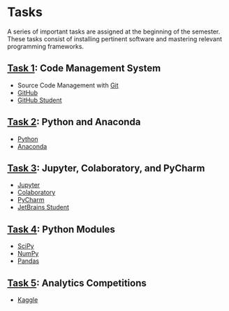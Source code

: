 # Tasks

A series of important tasks are assigned at the beginning of the semester.
These tasks consist of installing pertinent software and mastering relevant programming frameworks.


## [Task 1](./1task.md): Code Management System

* Source Code Management with [Git](http://git-scm.com/)
* [GitHub](https://github.com/)
* [GitHub Student](https://education.github.com/pack)


## [Task 2](./2task.md): Python and Anaconda

* [Python](https://www.python.org/)
* [Anaconda](https://www.continuum.io/anaconda-overview)


## [Task 3](./3task.md): Jupyter, Colaboratory, and PyCharm

* [Jupyter](http://jupyter.org/)
* [Colaboratory](https://colab.research.google.com/)
* [PyCharm](https://www.jetbrains.com/pycharm-educational/)
* [JetBrains Student](https://www.jetbrains.com/student/)


## [Task 4](./4task.md): Python Modules

* [SciPy](https://www.scipy.org/)
* [NumPy](http://www.numpy.org/)
* [Pandas](http://pandas.pydata.org/)


## [Task 5](./5task.md): Analytics Competitions

* [Kaggle](https://www.kaggle.com/learn/overview)
